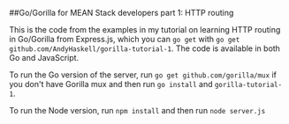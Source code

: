 ##Go/Gorilla for MEAN Stack developers part 1: HTTP routing

This is the code from the examples in my tutorial on learning HTTP routing in Go/Gorilla from Express.js, which you can `go get` with `go get github.com/AndyHaskell/gorilla-tutorial-1`.  The code is available in both Go and JavaScript.

To run the Go version of the server, run `go get github.com/gorilla/mux` if you don't have Gorilla mux and then run `go install` and `gorilla-tutorial-1`.

To run the Node version, run `npm install` and then run `node server.js`

